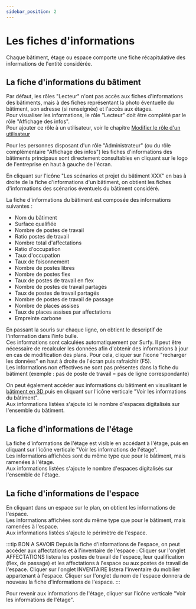 ```yaml
---
sidebar_position: 2
---
```


# Les fiches d'informations

Chaque bâtiment, étage ou espace comporte une fiche récapitulative des informations de l'entité considérée.

## La fiche d'informations du bâtiment

Par défaut, les rôles "Lecteur" n'ont pas accès aux fiches d'informations des bâtiments, mais à des fiches représentant la photo éventuelle du bâtiment, son adresse (si renseignée) et l'accès aux étages.<br />
Pour visualiser les informations, le rôle "Lecteur" doit être complété par le rôle "Affichage des infos".<br />
Pour ajouter ce rôle à un utilisateur, voir le chapitre [Modifier le rôle d'un utilisateur](/docs/access/intro#modifier-le-rôle-dun-utilisateur)

Pour les personnes disposant d'un rôle "Administrateur" (ou du rôle complémentaire "Affichage des infos") les fiches d'informations des bâtiments principaux sont directement consultables en cliquant sur le logo de l'entreprise en haut à gauche de l'écran.<br />

En cliquant sur l'icône "Les scénarios et projet du bâtiment XXX" en bas à droite de la fiche d'informations d'un bâtiment, on obtient les fiches d'informations des scénarios éventuels du bâtiment considéré.

La fiche d'informations du bâtiment est composée des informations suivantes :

-   Nom du bâtiment
-   Surface qualifiée
-   Nombre de postes de travail
-   Ratio postes de travail
-   Nombre total d'affectations
-   Ratio d'occupation
-   Taux d'occupation
-   Taux de foisonnement
-   Nombre de postes libres
-   Nombre de postes flex
-   Taux de postes de travail en flex
-   Nombre de postes de travail partagés
-   Taux de postes de travail partagés
-   Nombre de postes de travail de passage
-   Nombre de places assises
-   Taux de places assises par affectations
-   Empreinte carbone

En passant la souris sur chaque ligne, on obtient le descriptif de l'information dans l'info bulle.<br />
Ces informations sont calculées automatiquement par Surfy. Il peut être nécessaire de recalculer les données afin d'obtenir des informations à jour en cas de modification des plans. Pour cela, cliquer sur l'icone "recharger les données" en haut à droite de l'écran puis rafraichir (F5).<br />
Les informations non effectives ne sont pas présentes dans la fiche du bâtiment (exemple : pas de poste de travail = pas de ligne correspondante)

On peut également accéder aux informations du bâtiment en visualisant le [bâtiment en 3D ](/docs/courses/views/3Dviews#afficher-le-plan-3d-dun-bâtiment) puis en cliquant sur l'icône verticale "Voir les informations du bâtiment".<br />
Aux informations listées s'ajoute ici le nombre d'espaces digitalisés sur l'ensemble du bâtiment.

## La fiche d'informations de l'étage

La fiche d'informations de l'étage est visible en accédant à l'étage, puis en cliquant sur l'icône verticale "Voir les informations de l'étage".<br />
Les informations affichées sont du même type que pour le bâtiment, mais ramenées à l'étage.<br />
Aux informations listées s'ajoute le nombre d'espaces digitalisés sur l'ensemble de l'étage.<br />

## La fiche d'informations de l'espace

En cliquant dans un espace sur le plan, on obtient les informations de l'espace.<br />
Les informations affichées sont du même type que pour le bâtiment, mais ramenées à l'espace.<br />
Aux informations listées s'ajoute le périmètre de l'espace.<br />

:::tip BON A SAVOIR
Depuis la fiche d'informations de l'espace, on peut accéder aux affectations et à l'inventaire de l'espace : Cliquer sur l'onglet AFFECTATIONS listera les postes de travail de l'espace, leur qualification (flex, de passage) et les affectations à l'espace ou aux postes de travail de l'espace. Cliquer sur l'onglet INVENTAIRE listera l'inventaire du mobilier appartenant à l'espace. Cliquer sur l'onglet du nom de l'espace donnera de nouveau la fiche d'informations de l'espace.
:::

Pour revenir aux informations de l'étage, cliquer sur l'icône verticale "Voir les informations de l'étage".<br />